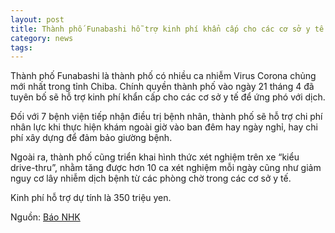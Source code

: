 ```yaml
---
layout: post
title: Thành phố Funabashi hỗ trợ kinh phí khẩn cấp cho các cơ sở y tế
category: news
tags: 
---
```

Thành phố Funabashi là thành phố có nhiều ca nhiễm Virus Corona chủng mới nhất trong tỉnh Chiba. Chính quyền thành phố vào ngày 21 tháng 4 đã tuyên bố sẽ hỗ trợ kinh phí khẩn cấp cho các cơ sở y tế để ứng phó với dịch.

Đối với 7 bệnh viện tiếp nhận điều trị bệnh nhân, thành phố sẽ hỗ trợ chi phí nhân lực khi thực hiện khám ngoài giờ vào ban đêm hay ngày nghỉ, hay chi phí xây dựng để đảm bảo giường bệnh.

Ngoài ra, thành phố cũng triển khai hình thức xét nghiệm trên xe “kiểu drive-thru”, nhằm tăng được hơn 10 ca xét nghiệm mỗi ngày cũng như giảm nguy cơ lây nhiễm dịch bệnh từ các phòng chờ trong các cơ sở y tế.

Kinh phí hỗ trợ dự tính là 350 triệu yen.

Nguồn: [Báo NHK](https://www3.nhk.or.jp/lnews/chiba/20200421/1080010701.html)